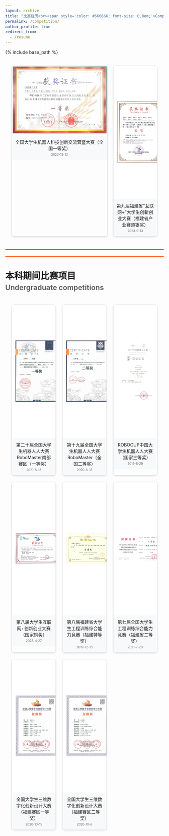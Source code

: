 ```yaml
---
layout: archive
title: "比赛经历<br><span style='color: #666666; font-size: 0.8em;'>Competition</span>"
permalink: /competition/
author_profile: true
redirect_from:
  - /resume
---
```


{% include base_path %}


<style>
.gallery {
  display: grid;
  grid-template-columns: repeat(3, 1fr);
  grid-gap: 20px;
  padding: 20px;
}

.gallery-item {
  border: 1px solid #ddd;
  border-radius: 8px;
  overflow: hidden;
  box-shadow: 0 2px 5px rgba(0,0,0,0.1);
  transition: transform 0.3s ease;
}

.gallery-item:hover {
  transform: translateY(-5px);
  box-shadow: 0 5px 15px rgba(0,0,0,0.2);
}

.gallery-item img {
  width: 100%;
  height: 400px;
  object-fit: contain;
  background-color: white;
  padding: 10px;
}

.certificate-horizontal {
  grid-column: span 2;
  width: 100%;
  border: 1px solid #ddd;
  border-radius: 8px;
  overflow: hidden;
  box-shadow: 0 2px 5px rgba(0,0,0,0.1);
  transition: transform 0.3s ease;
}

.certificate-horizontal:hover {
  transform: translateY(-5px);
  box-shadow: 0 5px 15px rgba(0,0,0,0.2);
}

.gallery-caption {
  padding: 10px;
  background: #f8f9fa;
  text-align: center;
}
</style>

<div class="gallery">
  <!-- 横向证书(占两列) -->
  <div class="certificate-horizontal">
    <img src="../images/competition/yjs-jjrg1.jpg" alt="证书1">
    <div class="gallery-caption">
      全国大学生机器人科技创新交流营暨大赛（全国一等奖）<br>
      <span style='color: #666666; font-size: 0.7em;'>2023-12-13</span>
    </div>
  </div>

  <!-- 纵向证书(使用默认样式) -->
  <div class="gallery-item">
    <img src="../images/competition/yjs-hlws2.png" alt="证书2">
    <div class="gallery-caption">
      第九届福建省"互联网+"大学生创新创业大赛（福建省产业赛道银奖）<br>
      <span style='color: #666666; font-size: 0.7em;'>2023-9-13</span>
    </div>
  </div>
</div>

<div style="border-bottom: 2px solid #FF4500; margin: 20px 0;"></div>
<div style="border-bottom: 2px solid #FF4500; margin: 20px 0;"></div>

本科期间比赛项目<br><span style='color: #666666; font-size: 0.8em;'>Undergraduate competitions</span>
======
<div class="gallery">
  <div class="gallery-item">
    <img src="../images/competition/bk-rm1.jpg" alt="证书1">
    <div class="gallery-caption">第二十届全国大学生机器人人大赛RoboMaster南部赛区（一等奖）<br>
      <span style='color: #666666; font-size: 0.7em;'>2021-8-13</span></div>
  </div>
  
  <div class="gallery-item">
    <img src="../images/competition/bk-rm2.jpg" alt="证书2">
    <div class="gallery-caption">第十九届全国大学生机器人人大赛RoboMaster（全国二等奖）<br>
      <span style='color: #666666; font-size: 0.7em;'>2020-8-13</span></div>
  </div>

  <div class="gallery-item">
    <img src="../images/competition/bk-jjrg3.jpg" alt="证书3">
    <div class="gallery-caption">ROBOCUP中国大学生机器人人大赛（国家三等奖）<br>
      <span style='color: #666666; font-size: 0.7em;'>2019-8-29</span></div>
  </div>

  <div class="gallery-item">
    <img src="../images/competition/bk-hlw-g3.jpg" alt="证书4">
    <div class="gallery-caption">第八届大学生互联网+创新创业大赛（国家铜奖）<br>
      <span style='color: #666666; font-size: 0.7em;'>2023-4-27</span></div>
  </div>

  <div class="gallery-item">
    <img src="../images/competition/bk-gx-s0.jpg" alt="证书4">
    <div class="gallery-caption">第八届福建省大学生工程训练综合能力竞赛（福建特等奖）<br>
      <span style='color: #666666; font-size: 0.7em;'>2019-12-13</span></div>
  </div>

  <div class="gallery-item">
    <img src="../images/competition/bk-gxs2.jpg" alt="证书5">
    <div class="gallery-caption">第七届全国大学生工程训练综合能力竞赛（福建省二等奖）<br>
      <span style='color: #666666; font-size: 0.7em;'>2021-7-20</span></div>
  </div>

  <div class="gallery-item">
    <img src="../images/competition/bk-sws1.jpg" alt="证书5">
    <div class="gallery-caption">全国大学生三维数字化创新设计大赛（福建赛区一等奖）<br>
      <span style='color: #666666; font-size: 0.7em;'>2020-10-15</span></div>
  </div>  
  
  <div class="gallery-item">
    <img src="../images/competition/bk-sws2.jpg" alt="证书5">
    <div class="gallery-caption">全国大学生三维数字化创新设计大赛（福建赛区二等奖）<br>
      <span style='color: #666666; font-size: 0.7em;'>2020-10-6</span></div>
  </div>

</div>

